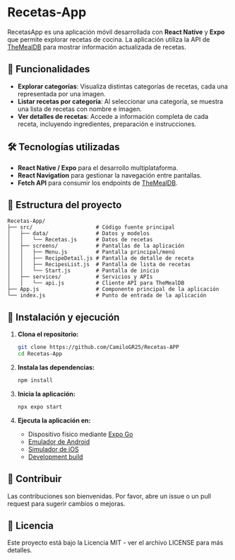 # Recetas-App

RecetasApp es una aplicación móvil desarrollada con **React Native** y **Expo** que permite explorar recetas de cocina. La aplicación utiliza la API de [TheMealDB](https://www.themealdb.com/api.php) para mostrar información actualizada de recetas.

## 📱 Funcionalidades

- **Explorar categorías**: Visualiza distintas categorías de recetas, cada una representada por una imagen.
- **Listar recetas por categoría**: Al seleccionar una categoría, se muestra una lista de recetas con nombre e imagen.
- **Ver detalles de recetas**: Accede a información completa de cada receta, incluyendo ingredientes, preparación e instrucciones.

## 🛠️ Tecnologías utilizadas

- **React Native / Expo** para el desarrollo multiplataforma.
- **React Navigation** para gestionar la navegación entre pantallas.
- **Fetch API** para consumir los endpoints de [TheMealDB](https://www.themealdb.com/api.php).

## 📂 Estructura del proyecto

```
Recetas-App/ 
├── src/                    # Código fuente principal
│   ├── data/               # Datos y modelos
│   │   └── Recetas.js      # Datos de recetas
│   ├── screens/            # Pantallas de la aplicación 
│   │   ├── Menu.js         # Pantalla principal/menú
│   │   ├── RecipeDetail.js # Pantalla de detalle de receta
│   │   ├── RecipesList.js  # Pantalla de lista de recetas
│   │   └── Start.js        # Pantalla de inicio
│   ├── services/           # Servicios y APIs
│   │   └── api.js          # Cliente API para TheMealDB
├── App.js                  # Componente principal de la aplicación
└── index.js                # Punto de entrada de la aplicación
```

## 🚀 Instalación y ejecución

1. **Clona el repositorio:**

   ```bash
   git clone https://github.com/CamiloGR25/Recetas-APP
   cd Recetas-App
   ```

2. **Instala las dependencias:**

   ```bash
   npm install
   ```

3. **Inicia la aplicación:**

   ```bash
   npx expo start
   ```

4. **Ejecuta la aplicación en:**
   - Dispositivo físico mediante [Expo Go](https://expo.dev/go)
   - [Emulador de Android](https://docs.expo.dev/workflow/android-studio-emulator/)
   - [Simulador de iOS](https://docs.expo.dev/workflow/ios-simulator/)
   - [Development build](https://docs.expo.dev/develop/development-builds/introduction/)

## 🤝 Contribuir

Las contribuciones son bienvenidas. Por favor, abre un issue o un pull request para sugerir cambios o mejoras.

## 📄 Licencia

Este proyecto está bajo la Licencia MIT - ver el archivo LICENSE para más detalles.